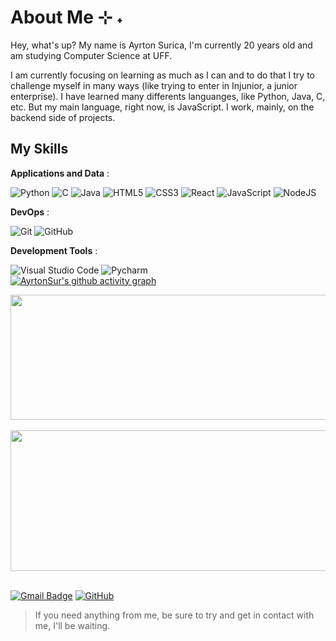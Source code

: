 

# About Me ⊹ ˖
Hey, what's up?
My name is Ayrton Surica, I'm currently 20 years old and am studying Computer Science at UFF.

I am currently focusing on learning as much as I can and to do that I try to challenge myself in many ways (like trying to enter in Injunior, a junior enterprise).
I have learned many differents languanges, like Python, Java, C, etc. But my main language, right now, is JavaScript.
I work, mainly, on the backend side of projects.

## My Skills
**Applications and Data** :

![Python](https://img.shields.io/badge/python-3670A0?style=for-the-badge&logo=python&logoColor=FFD700&color=A020F0)
![C](https://img.shields.io/badge/-C-333333?style=for-the-badge&logo=c&logoColor=00599C&color=4f42b5)
![Java](https://img.shields.io/badge/java-%23ED8B00.svg?style=for-the-badge&logo=openjdk&logoColor=white)
![HTML5](https://img.shields.io/badge/html5-%23E34F26.svg?style=for-the-badge&logo=html5&logoColor=white)
![CSS3](https://img.shields.io/badge/css3-%231572B6.svg?style=for-the-badge&logo=css3&logoColor=white)
![React](https://img.shields.io/badge/react-%2320232a.svg?style=for-the-badge&logo=react&logoColor=%2361DAFB)
![JavaScript](https://img.shields.io/badge/javascript-%23323330.svg?style=for-the-badge&logo=javascript&logoColor=%23F7DF1E)
![NodeJS](https://img.shields.io/badge/node.js-6DA55F?style=for-the-badge&logo=node.js&logoColor=white)

**DevOps** :

![Git](https://img.shields.io/badge/-Git-333333?style=flat&logo=git)
![GitHub](https://img.shields.io/badge/-GitHub-333333?style=flat&logo=github)

**Development Tools** :

![Visual Studio Code](https://img.shields.io/badge/-Visual%20Studio%20Code-333333?style=flat&logo=visual-studio-code&logoColor=007ACC)
![Pycharm](https://img.shields.io/badge/-Pycharm-333333?style=flat&logo=pycharm&logoColor=007ACC)
<br/>
[![AyrtonSur's github activity graph](https://github-readme-activity-graph.vercel.app/graph?username=AyrtonSur&theme=chartreuse-dark)](https://github.com/AyrtonSur/github-readme-activity-graph)

<a href="https://github.com/AyrtonSur" title="Ayrton's profile">
  <img height="200em" width="1000" align="center" src="https://github-readme-stats.vercel.app/api?username=AyrtonSur&theme=chartreuse-dark&show_icons=true" />
  <br></br>
  <img height="225em" width="950m" align="center" src="https://github-readme-stats.vercel.app/api/top-langs/?username=AyrtonSur&layout=compact&langs_count=7&theme=chartreuse-dark"/>
</a>
<br></br>

[![Gmail Badge](https://img.shields.io/badge/-ayrtonsurica@gmail.com-006bed?style=flat-square&logo=Gmail&logoColor=white&link=mailto:ayrtonsurica@gmail.com)](mailto:ayrtonsurica@gmail.com)
[![GitHub](https://img.shields.io/github/followers/AyrtonSur?label=follow&style=social)](https://github.com/AyrtonSur)


> If you need anything from me, be sure to try and get in contact with me, I'll be waiting.
 
